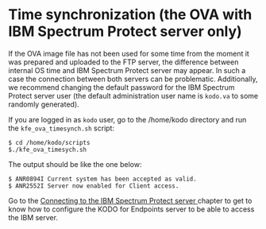 # Time synchronization \(the OVA with IBM Spectrum Protect server only\)

If the OVA image file has not been used for some time from the moment it was prepared and uploaded to the FTP server, the difference between internal OS time and IBM Spectrum Protect server may appear. In such a case the connection between both servers can be problematic. Additionally, we recommend changing the default password for the IBM Spectrum Protect server user \(the default administration user name is `kodo.va`  to some randomly generated\).

If you are logged in as `kodo` user, go to the /home/kodo directory and run the `kfe_ova_timesynch.sh` script:

```text
$ cd /home/kodo/scripts
$./kfe_ova_timesych.sh
```

The output should be like the one below:

```text
$ ANR0894I Current system has been accepted as valid.
$ ANR2552I Server now enabled for Client access.
```

Go to the [Connecting to the IBM Spectrum Protect server ](connecting-to-the-ibm-spectrum-protect-server.md)chapter to get to know how to configure the KODO for Endpoints server to be able to access the IBM server.

